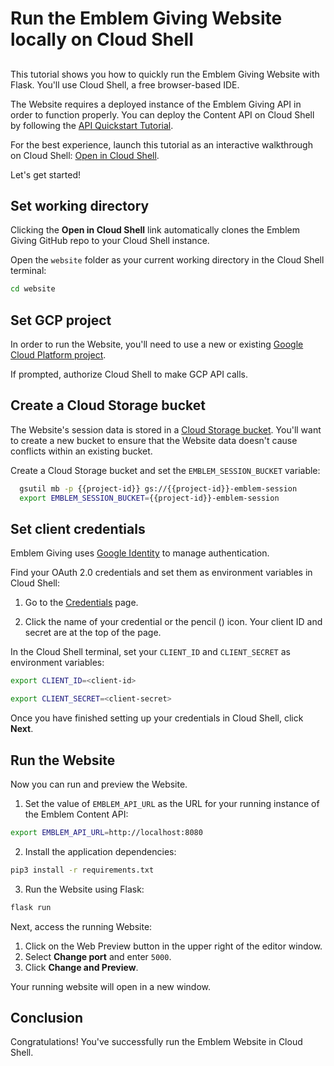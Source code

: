 # Run the Emblem Giving Website locally on Cloud Shell
##
This tutorial shows you how to quickly run the Emblem Giving Website with Flask. You'll use Cloud Shell, a free browser-based IDE.

The Website requires a deployed instance of the Emblem Giving API in order to function properly. You can deploy the Content API on Cloud Shell by following the [API Quickstart Tutorial](https://ssh.cloud.google.com/cloudshell/editor?cloudshell_git_repo=https://github.com/GoogleCloudPlatform/emblem&cloudshell_git_branch=main&cloudshell_tutorial=docs/tutorials/api-quickstart.md).

For the best experience, launch this tutorial as an interactive walkthrough on Cloud Shell: [Open in Cloud Shell](https://ssh.cloud.google.com/cloudshell/editor?cloudshell_git_repo=https://github.com/GoogleCloudPlatform/emblem&cloudshell_git_branch=main&cloudshell_tutorial=docs/tutorials/website-quickstart.md).

Let's get started!

## Set working directory

Clicking the **Open in Cloud Shell** link automatically clones the Emblem Giving GitHub repo to your Cloud Shell instance.

Open the `website` folder as your current working directory in the Cloud Shell terminal:
```bash
cd website
```

## Set GCP project
In order to run the Website, you'll need to use a new or existing [Google Cloud Platform project](https://cloud.google.com/resource-manager/docs/creating-managing-projects).

<walkthrough-project-setup></walkthrough-project-setup>

If prompted, authorize Cloud Shell to make GCP API calls.


## Create a Cloud Storage bucket

The Website's session data is stored in a [Cloud Storage bucket](https://cloud.google.com/storage/docs/key-terms#buckets). You'll want to create a new bucket to ensure that the Website data doesn't cause conflicts within an existing bucket.

Create a Cloud Storage bucket and set the `EMBLEM_SESSION_BUCKET` variable:
```bash
  gsutil mb -p {{project-id}} gs://{{project-id}}-emblem-session
  export EMBLEM_SESSION_BUCKET={{project-id}}-emblem-session
```

## Set client credentials

Emblem Giving uses [Google Identity](https://developers.google.com/identity) to manage authentication.

Find your OAuth 2.0 credentials and set them as environment variables in Cloud Shell:

1. Go to the [Credentials](https://console.developers.google.com/apis/credentials) page.

2. Click the name of your credential or the pencil (<walkthrough-cloud-shell-editor-icon></walkthrough-cloud-shell-editor>) icon. Your client ID and secret are at the top of the page.

In the Cloud Shell terminal, set your `CLIENT_ID` and `CLIENT_SECRET` as environment variables:
```bash
export CLIENT_ID=<client-id>
```
```bash
export CLIENT_SECRET=<client-secret>
```

Once you have finished setting up your credentials in Cloud Shell, click **Next**.


## Run the Website

Now you can run and preview the Website.

1. Set the value of `EMBLEM_API_URL` as the URL for your running instance of the Emblem Content API:
```bash
export EMBLEM_API_URL=http://localhost:8080
```

2. Install the application dependencies:
```bash
pip3 install -r requirements.txt
```

3. Run the Website using Flask:
```bash
flask run
```

Next, access the running Website:

1. Click on the <walkthrough-spotlight-pointer spotlightId="devshell-web-preview-button" target="cloudshell">Web Preview button</walkthrough-spotlight-pointer> in the upper right of the editor window. 
2. Select **Change port** and enter `5000`. 
3. Click **Change and Preview**.

Your running website will open in a new window.


## Conclusion
<walkthrough-conclusion-trophy></walkthrough-conclusion-trophy>
Congratulations! You've successfully run the Emblem Website in Cloud Shell.

<walkthrough-inline-feedback></walkthrough-inline-feedback>
